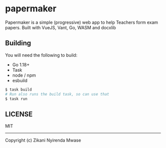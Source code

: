 papermaker
==========

Papermaker is a simple (progressive)  web app to help Teachers form exam papers.
Built with VueJS, Vant, Go, WASM and docxlib

## Building

You will need the following to build:

- Go 1.18+
- Task
- node / npm
- esbuild

```sh
$ task build
# Run also runs the build task, so can use that
$ task run
```

## LICENSE

MIT

---

Copyright (c) Zikani Nyirenda Mwase